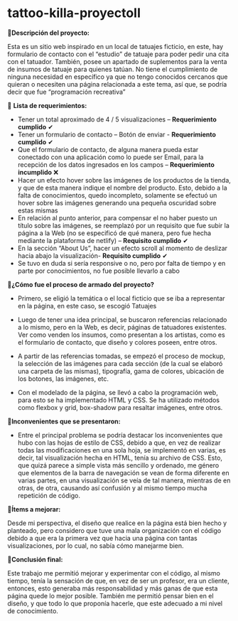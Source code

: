 # tattoo-killa-proyectoII

🎇**Descripción del proyecto:**

  Esta es un sitio web inspirado en un local de tatuajes ficticio, en este, hay formulario de contacto con el “estudio” de tatuaje para poder pedir una cita con el       tatuador. También, posee un apartado de suplementos para la venta de insumos de tatuaje para quienes tatúan. No tiene el cumplimiento de ninguna necesidad en           específico ya que no tengo conocidos cercanos que quieran o necesiten una página relacionada a este tema, así que, se podría decir que fue “programación recreativa” 

 

 🎇 **Lista de requerimientos:**

 

  - Tener un total aproximado de 4 / 5 visualizaciones – **Requerimiento cumplido** ✔ 
  - Tener un formulario de contacto – Botón de enviar - **Requerimiento cumplido** ✔ 
  - Que el formulario de contacto, de alguna manera pueda estar conectado con una aplicación como lo puede ser Email, para la recepción de los datos ingresados en los     campos – **Requerimiento incumplido** ❌ 
  - Hacer un efecto hover sobre las imágenes de los productos de la tienda, y que de esta manera indique el nombre del producto. Esto, debido a la falta de                 conocimientos, quedo incompleto, solamente se efectuó un hover sobre las imágenes generando una pequeña oscuridad sobre estas mismas 
  - En relación al punto anterior, para compensar el no haber puesto un título sobre las imágenes, se reemplazó por un requisito que fue subir la página a la Web (no       se especificó de qué manera, pero fue hecha mediante la plataforma de netlify) – **Requisito cumplido** ✔ 
  - En la sección “About Us”, hacer un efecto scroll al momento de deslizar hacia abajo la visualización- **Requisito cumplido** ✔ 
  - Se tuvo en duda si sería responsive o no, pero por falta de tiempo y en parte por conocimientos, no fue posible llevarlo a cabo 

 

  🎇**¿Cómo fue el proceso de armado del proyecto?**

  - Primero, se eligió la temática o el local ficticio que se iba a representar en la página, en este caso, se escogió Tatuajes 

  - Luego de tener una idea principal, se buscaron referencias relacionado a lo mismo, pero en la Web, es decir, páginas de tatuadores existentes. Ver como venden los    insumos, como presentan a los artistas, como es el formulario de contacto, que diseño y colores poseen, entre otros. 

  - A partir de las referencias tomadas, se empezó el proceso de mockup, la selección de las imágenes para cada sección (de la cual se elaboró una carpeta de las           mismas), tipografía, gama de colores, ubicación de los botones, las imágenes, etc. 

  - Con el modelado de la página, se llevó a cabo la programación web, para esto se ha implementado HTML y CSS. Se ha utilizado métodos como flexbox y grid, box-shadow     para resaltar imágenes, entre otros. 


  🎇**Inconvenientes que se presentaron:**

  - Entre el principal problema se podría destacar los inconvenientes que hubo con las hojas de estilo de CSS, debido a que, en vez de realizar todas las                 modificaciones en una sola hoja, se implementó en varias, es decir, tal visualización hecha en HTML, tenía su archivo de CSS. Esto, que quizá parece a simple vista     más sencillo y ordenado, me género que elementos de la barra de navegación se vean de forma diferente en varias partes, en una visualización se veía de tal             manera, mientras de en otras, de otra, causando así confusión y al mismo tiempo mucha repetición de código. 

 

  🎇**Ítems a mejorar:** 

  Desde mi perspectiva, el diseño que realice en la página está bien hecho y planteado, pero considero que tuve una mala organización con el código debido a que era la   primera vez que hacia una página con tantas visualizaciones, por lo cual, no sabía cómo manejarme bien. 

  🎇**Conclusión final:** 

  Este trabajo me permitió mejorar y experimentar con el código, al mismo tiempo, tenía la sensación de que, en vez de ser un profesor, era un cliente, entonces, esto    generaba más responsabilidad y más ganas de que esta página quede lo mejor posible. También me permitió pensar bien en el diseño, y que todo lo que proponía            hacerle, que este adecuado a mi nivel de conocimiento. 
